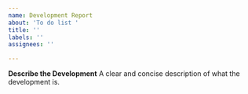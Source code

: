 ```yaml
---
name: Development Report
about: 'To do list '
title: ''
labels: ''
assignees: ''

---
```


**Describe the Development**
A clear and concise description of what the development is.
